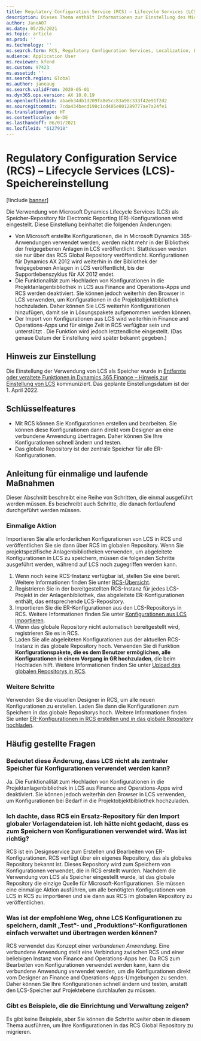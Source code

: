 ```yaml
---
title: Regulatory Configuration Service (RCS) – Lifecycle Services (LCS)-Speichereinstellung
description: Dieses Thema enthält Informationen zur Einstellung des Microsoft Dynamics Lifecycle Services (LCS)-Speichers, der als Teil des Rollouts des globalen Regulatory Configuration Service (RCS)-Repositorys geplant ist.
author: JaneA07
ms.date: 05/25/2021
ms.topic: article
ms.prod: ''
ms.technology: ''
ms.search.form: RCS, Regulatory Configuration Services, Localization, LCS storage, LCS storage deprecation
audience: Application User
ms.reviewer: kfend
ms.custom: 97423
ms.assetid: ''
ms.search.region: Global
ms.author: janeaug
ms.search.validFrom: 2020-05-01
ms.dyn365.ops.version: AX 10.0.19
ms.openlocfilehash: abaeb34db1d209fa8e5cc83a98c333f42e91f2d2
ms.sourcegitcommit: 7cda434becd198c1cd405e001289777ae7a24fe1
ms.translationtype: HT
ms.contentlocale: de-DE
ms.lasthandoff: 06/01/2021
ms.locfileid: "6127918"
---
```

# <a name="regulatory-configuration-service-rcs--lifecycle-services-lcs-storage-deprecation"></a>Regulatory Configuration Service (RCS) – Lifecycle Services (LCS)-Speichereinstellung

[!include [banner](../includes/banner.md)]

Die Verwendung von Microsoft Dynamics Lifecycle Services (LCS) als Speicher-Repository für Electronic Reporting (ER)-Konfigurationen wird eingestellt. Diese Einstellung beinhaltet die folgenden Änderungen:

- Von Microsoft erstellte Konfigurationen, die in Microsoft Dynamics 365-Anwendungen verwendet werden, werden nicht mehr in der Bibliothek der freigegebenen Anlagen in LCS veröffentlicht. Stattdessen werden sie nur über das RCS Global Repository veröffentlicht. Konfigurationen für Dynamics AX 2012 wird weiterhin in der Bibliothek der freigegebenen Anlagen in LCS veröffentlicht, bis der Supportlebenszyklus für AX 2012 endet.
- Die Funktionalität zum Hochladen von Konfigurationen in die Projektanlagenbibliothek in LCS aus Finance and Operations-Apps und RCS werden deaktiviert. Sie können jedoch weiterhin den Browser in LCS verwenden, um Konfigurationen in die Projektobjektbibliothek hochzuladen. Daher können Sie LCS weiterhin Konfigurationen hinzufügen, damit sie in Lösungspakete aufgenommen werden können.
- Der Import von Konfigurationen aus LCS wird weiterhin in Finance and Operations-Apps und für einige Zeit in RCS verfügbar sein und unterstützt . Die Funktion wird jedoch letztendliche eingestellt. (Das genaue Datum der Einstellung wird später bekannt gegeben.)

## <a name="deprecation-notice"></a>Hinweis zur Einstellung

Die Einstellung der Verwendung von LCS als Speicher wurde in [Entfernte oder veraltete Funktionen in Dynamics 365 Finance – Hinweis zur Einstellung von LCS](../get-started/removed-deprecated-features-finance.md#features-removed-or-deprecated-in-the-finance-10017-release) kommuniziert. Das geplante Einstellungsdatum ist der 1. April 2022.

## <a name="key-features"></a>Schlüsselfeatures

- Mit RCS können Sie Konfigurationen erstellen und bearbeiten. Sie können diese Konfigurationen dann direkt vom Designer an eine verbundene Anwendung übertragen. Daher können Sie Ihre Konfigurationen schnell ändern und testen.
- Das globale Repository ist der zentrale Speicher für alle ER-Konfigurationen.

## <a name="guidance-for-one-time-and-ongoing-actions"></a>Anleitung für einmalige und laufende Maßnahmen

Dieser Abschnitt beschreibt eine Reihe von Schritten, die einmal ausgeführt werden müssen. Es beschreibt auch Schritte, die danach fortlaufend durchgeführt werden müssen.

### <a name="one-time-action"></a>Einmalige Aktion

Importieren Sie alle erforderlichen Konfigurationen von LCS in RCS und veröffentlichen Sie sie dann über RCS im globalen Repository. Wenn Sie projektspezifische Anlagenbibliotheken verwenden, um abgeleitete Konfigurationen in LCS zu speichern, müssen die folgenden Schritte ausgeführt werden, während auf LCS noch zugegriffen werden kann.

1. Wenn noch keine RCS-Instanz verfügbar ist, stellen Sie eine bereit. Weitere Informationen finden Sie unter [RCS-Übersicht](rcs-overview.md).
2. Registrieren Sie in der bereitgestellten RCS-Instanz für jedes LCS-Projekt in der Anlagenbibliothek, das abgeleitete ER-Konfigurationen enthält, das entsprechende LCS-Repository.
3. Importieren Sie die ER-Konfigurationen aus den LCS-Repositorys in RCS. Weitere Informationen finden Sie unter [Konfigurationen aus LCS importieren](../../dev-itpro/analytics/tasks/er-import-configuration-lifecycle-services.md).
4. Wenn das globale Repository nicht automatisch bereitgestellt wird, registrieren Sie es in RCS.
5. Laden Sie alle abgeleiteten Konfigurationen aus der aktuellen RCS-Instanz in das globale Repository hoch. Verwenden Sie di Funktion **Konfigurationspakete, die es dem Benutzer ermöglichen, alle Konfigurationen in einem Vorgang in GR hochzuladen**, die beim Hochladen hilft. Weitere Informationen finden Sie unter [Upload des globalen Repositorys in RCS](rcs-global-repo-upload.md).

### <a name="going-forward"></a>Weitere Schritte

Verwenden Sie die visuellen Designer in RCS, um alle neuen Konfigurationen zu erstellen. Laden Sie dann die Konfigurationen zum Speichern in das globale Repositorys hoch. Weitere Informationen finden Sie unter [ER-Konfigurationen in RCS erstellen und in das globale Repository hochladen](rcs-global-repo-upload.md).

## <a name="frequently-asked-questions"></a>Häufig gestellte Fragen

### <a name="does-this-change-mean-that-lcs-cant-be-used-as-central-storage-for-configurations"></a>Bedeutet diese Änderung, dass LCS nicht als zentraler Speicher für Konfigurationen verwendet werden kann?

Ja. Die Funktionalität zum Hochladen von Konfigurationen in die Projektanlagenbibliothek in LCS aus Finance and Operations-Apps wird deaktiviert. Sie können jedoch weiterhin den Browser in LCS verwenden, um Konfigurationen bei Bedarf in die Projektobjektbibliothek hochzuladen.

### <a name="i-thought-that-rcs-was-a-replacement-repository-for-importing-global-template-files-i-didnt-think-that-its-used-to-store-configurations-which-is-correct"></a>Ich dachte, dass RCS ein Ersatz-Repository für den Import globaler Vorlagendateien ist. Ich hätte nicht gedacht, dass es zum Speichern von Konfigurationen verwendet wird. Was ist richtig?

RCS ist ein Designservice zum Erstellen und Bearbeiten von ER-Konfigurationen. RCS verfügt über ein eigenes Repository, das als globales Repository bekannt ist. Dieses Repository wird zum Speichern von Konfigurationen verwendet, die in RCS erstellt wurden. Nachdem die Verwendung von LCS als Speicher eingestellt wurde, ist das globale Repository die einzige Quelle für Microsoft-Konfigurationen. Sie müssen eine einmalige Aktion ausführen, um alle benötigten Konfigurationen von LCS in RCS zu importieren und sie dann aus RCS im globalen Repository zu veröffentlichen.

### <a name="without-lcs-what-is-the-suggested-way-to-store-configurations-so-that-test-and-production-configurations-can-easily-be-managed-and-transferred"></a>Was ist der empfohlene Weg, ohne LCS Konfigurationen zu speichern, damit „Test“- und „Produktions“-Konfigurationen einfach verwaltet und übertragen werden können?

RCS verwendet das Konzept einer *verbundenen Anwendung*. Eine verbundene Anwendung stellt eine Verbindung zwischen RCS und einer beliebigen Instanz von Finance and Operations-Apps her. Da RCS zum Bearbeiten von Konfigurationen verwendet werden kann, kann die verbundene Anwendung verwendet werden, um die Konfigurationen direkt vom Designer an Finance and Operations-Apps-Umgebungen zu senden. Daher können Sie Ihre Konfigurationen schnell ändern und testen, anstatt den LCS-Speicher auf Projektebene durchlaufen zu müssen.

### <a name="are-there-any-examples-that-show-the-setup-and-management"></a>Gibt es Beispiele, die die Einrichtung und Verwaltung zeigen?

Es gibt keine Beispiele, aber Sie können die Schritte weiter oben in diesem Thema ausführen, um Ihre Konfigurationen in das RCS Global Repository zu migrieren.
